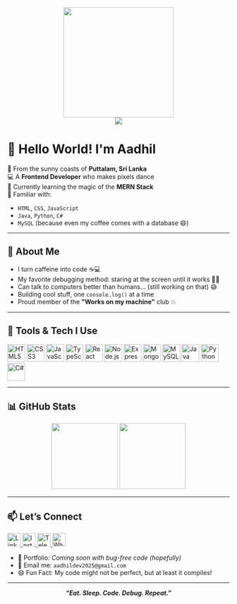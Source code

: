 <div align="center">
  <img height="250" src="https://media1.giphy.com/media/v1.Y2lkPTc5MGI3NjExY3ZuZnNuOTZ3YnR0OWZkcnZxYndxanhkMWV4OGhocnk1b3pmazd3YSZlcD12MV9pbnRlcm5hbF9naWZfYnlfaWQmY3Q9Zw/scZPhLqaVOM1qG4lT9/giphy.gif" />
</div>

<div align="center">
  <img src="https://visitor-badge.laobi.icu/badge?page_id=aadhildev2025.aadhildev2025&" />
</div>


# 👋 Hello World! I'm Aadhil

🌴 From the sunny coasts of **Puttalam, Sri Lanka**  
💻 A **Frontend Developer** who makes pixels dance  
🌱 Currently learning the magic of the **MERN Stack**  
🧠 Familiar with:
- `HTML`, `CSS`, `JavaScript`
- `Java`, `Python`, `C#`
- `MySQL` (because even my coffee comes with a database 😄)

---

## 🚀 About Me

- I turn caffeine into code ☕💻  
- My favorite debugging method: staring at the screen until it works 🧙‍♂️  
- Can talk to computers better than humans... (still working on that) 😅  
- Building cool stuff, one `console.log()` at a time  
- Proud member of the **"Works on my machine"** club 💥

---

## 🔧 Tools & Tech I Use

<div align="left">
  <img src="https://cdn.jsdelivr.net/gh/devicons/devicon/icons/html5/html5-original.svg" height="40" alt="HTML5" />
  <img src="https://cdn.jsdelivr.net/gh/devicons/devicon/icons/css3/css3-original.svg" height="40" alt="CSS3" />
  <img src="https://cdn.jsdelivr.net/gh/devicons/devicon/icons/javascript/javascript-original.svg" height="40" alt="JavaScript" />
  <img src="https://cdn.jsdelivr.net/gh/devicons/devicon/icons/typescript/typescript-original.svg" height="40" alt="TypeScript" />
  <img src="https://cdn.jsdelivr.net/gh/devicons/devicon/icons/react/react-original.svg" height="40" alt="React" />
  <img src="https://cdn.jsdelivr.net/gh/devicons/devicon/icons/nodejs/nodejs-original.svg" height="40" alt="Node.js" />
  <img src="https://cdn.jsdelivr.net/gh/devicons/devicon/icons/express/express-original.svg" height="40" alt="Express" />
  <img src="https://cdn.jsdelivr.net/gh/devicons/devicon/icons/mongodb/mongodb-original.svg" height="40" alt="MongoDB" />
  <img src="https://cdn.jsdelivr.net/gh/devicons/devicon/icons/mysql/mysql-original.svg" height="40" alt="MySQL" />
  <img src="https://cdn.jsdelivr.net/gh/devicons/devicon/icons/java/java-original.svg" height="40" alt="Java" />
  <img src="https://cdn.jsdelivr.net/gh/devicons/devicon/icons/python/python-original.svg" height="40" alt="Python" />
  <img src="https://cdn.jsdelivr.net/gh/devicons/devicon/icons/csharp/csharp-original.svg" height="40" alt="C#" />
</div>

---

## 📊 GitHub Stats

<div align="center">
  <img src="https://github-readme-stats.vercel.app/api?username=aadhildev2025&show_icons=true&theme=dracula&count_private=true&hide_border=false" height="150" />
  <img src="https://github-readme-stats.vercel.app/api/top-langs?username=aadhildev2025&layout=compact&theme=dracula&hide_border=false" height="150" />
</div>

---

## 📫 Let’s Connect

<div align="left">
  <a href="https://www.linkedin.com/in/your-linkedin" target="_blank">
    <img src="https://img.shields.io/static/v1?message=LinkedIn&logo=linkedin&label=&color=0077B5&logoColor=white&labelColor=&style=for-the-badge" height="30" alt="LinkedIn" />
  </a>
  <a href="https://www.instagram.com/your-instagram" target="_blank">
    <img src="https://img.shields.io/static/v1?message=Instagram&logo=instagram&label=&color=E4405F&logoColor=white&labelColor=&style=for-the-badge" height="30" alt="Instagram" />
  </a>
  <a href="https://t.me/your-telegram" target="_blank">
    <img src="https://img.shields.io/static/v1?message=Telegram&logo=telegram&label=&color=2CA5E0&logoColor=white&labelColor=&style=for-the-badge" height="30" alt="Telegram" />
  </a>
  <a href="https://wa.me/your-whatsapp" target="_blank">
    <img src="https://img.shields.io/static/v1?message=Whatsapp&logo=whatsapp&label=&color=25D366&logoColor=white&labelColor=&style=for-the-badge" height="30" alt="WhatsApp" />
  </a>
</div>

- 💼 Portfolio: *Coming soon with bug-free code (hopefully)*  
- 📩 Email me: `aadhildev2025@gmail.com`  
- 😄 Fun Fact: My code might not be perfect, but at least it compiles!

---

<div align="center">
  <b><i>“Eat. Sleep. Code. Debug. Repeat.”</i></b>
</div>
